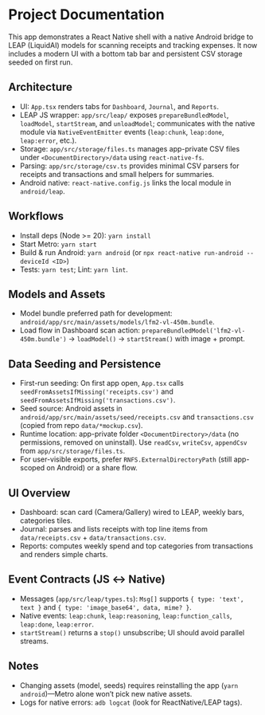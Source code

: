 # Project Documentation

This app demonstrates a React Native shell with a native Android bridge to LEAP (LiquidAI) models for scanning receipts and tracking expenses. It now includes a modern UI with a bottom tab bar and persistent CSV storage seeded on first run.

## Architecture

- UI: `App.tsx` renders tabs for `Dashboard`, `Journal`, and `Reports`.
- LEAP JS wrapper: `app/src/leap/` exposes `prepareBundledModel`, `loadModel`, `startStream`, and `unloadModel`; communicates with the native module via `NativeEventEmitter` events (`leap:chunk`, `leap:done`, `leap:error`, etc.).
- Storage: `app/src/storage/files.ts` manages app-private CSV files under `<DocumentDirectory>/data` using `react-native-fs`.
- Parsing: `app/src/storage/csv.ts` provides minimal CSV parsers for receipts and transactions and small helpers for summaries.
- Android native: `react-native.config.js` links the local module in `android/leap`.

## Workflows

- Install deps (Node >= 20): `yarn install`
- Start Metro: `yarn start`
- Build & run Android: `yarn android` (or `npx react-native run-android --deviceId <ID>`)
- Tests: `yarn test`; Lint: `yarn lint`.

## Models and Assets

- Model bundle preferred path for development: `android/app/src/main/assets/models/lfm2-vl-450m.bundle`.
- Load flow in Dashboard scan action: `prepareBundledModel('lfm2-vl-450m.bundle')` → `loadModel()` → `startStream()` with image + prompt.

## Data Seeding and Persistence

- First-run seeding: On first app open, `App.tsx` calls `seedFromAssetsIfMissing('receipts.csv')` and `seedFromAssetsIfMissing('transactions.csv')`.
- Seed source: Android assets in `android/app/src/main/assets/seed/receipts.csv` and `transactions.csv` (copied from repo `data/*mockup.csv`).
- Runtime location: app-private folder `<DocumentDirectory>/data` (no permissions, removed on uninstall). Use `readCsv`, `writeCsv`, `appendCsv` from `app/src/storage/files.ts`.
- For user-visible exports, prefer `RNFS.ExternalDirectoryPath` (still app-scoped on Android) or a share flow.

## UI Overview

- Dashboard: scan card (Camera/Gallery) wired to LEAP, weekly bars, categories tiles.
- Journal: parses and lists receipts with top line items from `data/receipts.csv` + `data/transactions.csv`.
- Reports: computes weekly spend and top categories from transactions and renders simple charts.

## Event Contracts (JS ↔ Native)

- Messages (`app/src/leap/types.ts`): `Msg[]` supports `{ type: 'text', text }` and `{ type: 'image_base64', data, mime? }`.
- Native events: `leap:chunk`, `leap:reasoning`, `leap:function_calls`, `leap:done`, `leap:error`.
- `startStream()` returns a `stop()` unsubscribe; UI should avoid parallel streams.

## Notes

- Changing assets (model, seeds) requires reinstalling the app (`yarn android`)—Metro alone won’t pick new native assets.
- Logs for native errors: `adb logcat` (look for ReactNative/LEAP tags).
